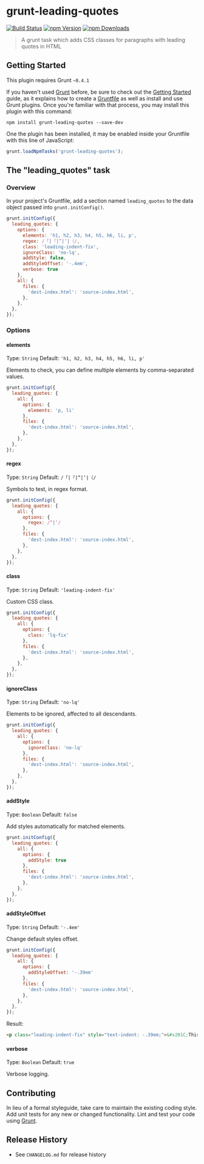 # grunt-leading-quotes
[![Build Status](https://api.travis-ci.org/sparanoid/grunt-leading-quotes.svg?branch=master)](https://travis-ci.org/sparanoid/grunt-leading-quotes)
[![npm Version](https://img.shields.io/npm/v/grunt-leading-quotes.svg)](https://www.npmjs.com/package/grunt-leading-quotes)
[![npm Downloads](https://img.shields.io/npm/dm/grunt-leading-quotes.svg)](https://www.npmjs.com/package/grunt-leading-quotes)

> A grunt task which adds CSS classes for paragraphs with leading quotes in HTML

## Getting Started

This plugin requires Grunt `~0.4.1`

If you haven't used [Grunt](http://gruntjs.com/) before, be sure to check out the [Getting Started](http://gruntjs.com/getting-started) guide, as it explains how to create a [Gruntfile](http://gruntjs.com/sample-gruntfile) as well as install and use Grunt plugins. Once you're familiar with that process, you may install this plugin with this command:

```shell
npm install grunt-leading-quotes --save-dev
```

One the plugin has been installed, it may be enabled inside your Gruntfile with this line of JavaScript:

```js
grunt.loadNpmTasks('grunt-leading-quotes');
```

## The "leading_quotes" task

### Overview

In your project's Gruntfile, add a section named `leading_quotes` to the data object passed into `grunt.initConfig()`.

```js
grunt.initConfig({
  leading_quotes: {
    options: {
      elements: 'h1, h2, h3, h4, h5, h6, li, p',
      regex: /「|『|“|‘|（/,
      class: 'leading-indent-fix',
      ignoreClass: 'no-lq',
      addStyle: false,
      addStyleOffset: '-.4em',
      verbose: true
    },
    all: {
      files: {
        'dest-index.html': 'source-index.html',
      },
    },
  },
});
```

### Options

#### elements

Type: `String`
Default: `'h1, h2, h3, h4, h5, h6, li, p'`

Elements to check, you can define multiple elements by comma-separated values.

```js
grunt.initConfig({
  leading_quotes: {
    all: {
      options: {
        elements: 'p, li'
      },
      files: {
        'dest-index.html': 'source-index.html',
      },
    },
  },
});
```

#### regex

Type: `String`
Default: `/「|『|“|‘|（/`

Symbols to test, in regex format.

```js
grunt.initConfig({
  leading_quotes: {
    all: {
      options: {
        regex: /“|‘/
      },
      files: {
        'dest-index.html': 'source-index.html',
      },
    },
  },
});
```

#### class

Type: `String`
Default: `'leading-indent-fix'`

Custom CSS class.

```js
grunt.initConfig({
  leading_quotes: {
    all: {
      options: {
        class: 'lq-fix'
      },
      files: {
        'dest-index.html': 'source-index.html',
      },
    },
  },
});
```

#### ignoreClass

Type: `String`
Default: `'no-lq'`

Elements to be ignored, affected to all descendants.

```js
grunt.initConfig({
  leading_quotes: {
    all: {
      options: {
        ignoreClass: 'no-lq'
      },
      files: {
        'dest-index.html': 'source-index.html',
      },
    },
  },
});
```

#### addStyle

Type: `Boolean`
Default: `false`

Add styles automatically for matched elements.

```js
grunt.initConfig({
  leading_quotes: {
    all: {
      options: {
        addStyle: true
      },
      files: {
        'dest-index.html': 'source-index.html',
      },
    },
  },
});
```

#### addStyleOffset

Type: `String`
Default: `'-.4em'`

Change default styles offset.

```js
grunt.initConfig({
  leading_quotes: {
    all: {
      options: {
        addStyleOffset: '-.39em'
      },
      files: {
        'dest-index.html': 'source-index.html',
      },
    },
  },
});
```

Result:

```html
<p class="leading-indent-fix" style="text-indent: -.39em;">&#x201C;This should be replaced.&#x201D;</p>
```

#### verbose

Type: `Boolean`
Default: `true`

Verbose logging.

## Contributing

In lieu of a formal styleguide, take care to maintain the existing coding style. Add unit tests for any new or changed functionality. Lint and test your code using [Grunt](http://gruntjs.com/).

## Release History

- See `CHANGELOG.md` for release history
